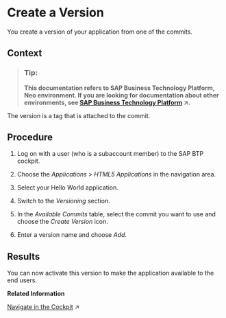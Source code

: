 <!-- loiod9e260b3f1c548e8afe177dd5da5287f -->

# Create a Version

You create a version of your application from one of the commits.



## Context

> ### Tip:  
> **This documentation refers to SAP Business Technology Platform, Neo environment. If you are looking for documentation about other environments, see [SAP Business Technology Platform](https://help.sap.com/viewer/65de2977205c403bbc107264b8eccf4b/Cloud/en-US/6a2c1ab5a31b4ed9a2ce17a5329e1dd8.html "SAP Business Technology Platform (SAP BTP) is an integrated offering comprised of four technology portfolios: database and data management, application development and integration, analytics, and intelligent technologies. The platform offers users the ability to turn data into business value, compose end-to-end business processes, and build and extend SAP applications quickly.") :arrow_upper_right:.**

The version is a tag that is attached to the commit.



<a name="loiod9e260b3f1c548e8afe177dd5da5287f__steps_vvd_pbp_qn"/>

## Procedure

1.  Log on with a user \(who is a subaccount member\) to the SAP BTP cockpit.

2.  Choose the *Applications* \> *HTML5 Applications* in the navigation area.

3.  Select your Hello World application.

4.  Switch to the *Versioning* section.

5.  In the *Available Commits* table, select the commit you want to use and choose the *Create Version* icon.

6.  Enter a version name and choose *Add*.




## Results

You can now activate this version to make the application available to the end users.

**Related Information**  


[Navigate in the Cockpit](https://help.sap.com/viewer/65de2977205c403bbc107264b8eccf4b/Cloud/en-US/0874895f1f78459f9517da55a11ffebd.html "Learn how to navigate to your global accounts and subaccounts in the SAP BTP cockpit.") :arrow_upper_right:

